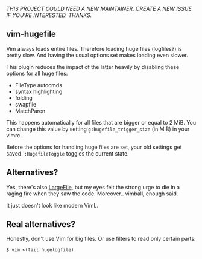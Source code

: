 *THIS PROJECT COULD NEED A NEW MAINTAINER. CREATE A NEW ISSUE IF YOU'RE
INTERESTED. THANKS.*

vim-hugefile
------------

Vim always loads entire files. Therefore loading huge files (logfiles?) is
pretty slow. And having the usual options set makes loading even slower.

This plugin reduces the impact of the latter heavily by disabling these options
for all huge files:

* FileType autocmds
* syntax highlighting
* folding
* swapfile
* MatchParen

This happens automatically for all files that are bigger or equal to 2 MiB. You
can change this value by setting `g:hugefile_trigger_size` (in MiB) in your
vimrc.

Before the options for handling huge files are set, your old settings get saved.
`:HugefileToggle` toggles the current state.

Alternatives?
-------------

Yes, there's also
[LargeFile](http://www.vim.org/scripts/script.php?script_id=1506), but my eyes
felt the strong urge to die in a raging fire when they saw the code. Moreover..
vimball, enough said.

It just doesn't look like modern VimL.

Real alternatives?
------------------

Honestly, don't use Vim for big files. Or use filters to read only certain
parts:

```
$ vim <(tail hugelogfile)
```
